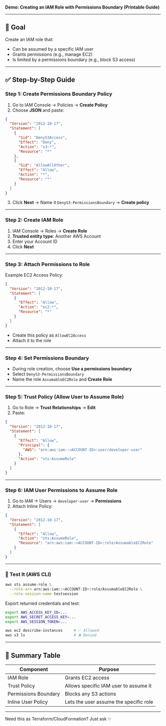 **Demo: Creating an IAM Role with Permissions Boundary (Printable Guide)**

---

## 🌟 Goal
Create an IAM role that:
- Can be assumed by a specific IAM user
- Grants permissions (e.g., manage EC2)
- Is limited by a permissions boundary (e.g., block S3 access)

---

## ✅ Step-by-Step Guide

### Step 1: Create Permissions Boundary Policy

1. Go to IAM Console → Policies → **Create Policy**
2. Choose **JSON** and paste:

```json
{
  "Version": "2012-10-17",
  "Statement": [
    {
      "Sid": "DenyS3Access",
      "Effect": "Deny",
      "Action": "s3:*",
      "Resource": "*"
    },
    {
      "Sid": "AllowAllOther",
      "Effect": "Allow",
      "Action": "*",
      "Resource": "*"
    }
  ]
}
```

3. Click **Next** → Name it `DenyS3-PermissionsBoundary` → **Create policy**

---

### Step 2: Create IAM Role

1. IAM Console → Roles → **Create Role**
2. **Trusted entity type**: Another AWS Account
3. Enter your Account ID
4. Click **Next**

---

### Step 3: Attach Permissions to Role

Example EC2 Access Policy:

```json
{
  "Version": "2012-10-17",
  "Statement": [
    {
      "Effect": "Allow",
      "Action": "ec2:*",
      "Resource": "*"
    }
  ]
}
```

- Create this policy as `AllowEC2Access`
- Attach it to the role

---

### Step 4: Set Permissions Boundary

- During role creation, choose **Use a permissions boundary**
- Select `DenyS3-PermissionsBoundary`
- Name the role `AssumableEC2Role` and **Create Role**

---

### Step 5: Trust Policy (Allow User to Assume Role)

1. Go to Role → **Trust Relationships** → **Edit**
2. Paste:

```json
{
  "Version": "2012-10-17",
  "Statement": [
    {
      "Effect": "Allow",
      "Principal": {
        "AWS": "arn:aws:iam::<ACCOUNT-ID>:user/developer-user"
      },
      "Action": "sts:AssumeRole"
    }
  ]
}
```

---

### Step 6: IAM User Permissions to Assume Role

1. Go to IAM → Users → `developer-user` → **Permissions**
2. Attach Inline Policy:

```json
{
  "Version": "2012-10-17",
  "Statement": [
    {
      "Effect": "Allow",
      "Action": "sts:AssumeRole",
      "Resource": "arn:aws:iam::<ACCOUNT-ID>:role/AssumableEC2Role"
    }
  ]
}
```

---

### 🔮 Test It (AWS CLI)

```bash
aws sts assume-role \
  --role-arn arn:aws:iam::<ACCOUNT-ID>:role/AssumableEC2Role \
  --role-session-name testsession
```

Export returned credentials and test:

```bash
export AWS_ACCESS_KEY_ID=...
export AWS_SECRET_ACCESS_KEY=...
export AWS_SESSION_TOKEN=...

aws ec2 describe-instances     # ✅ Allowed
aws s3 ls                      # ❌ Denied
```

---

## 📄 Summary Table

| Component            | Purpose                                    |
|---------------------|--------------------------------------------|
| IAM Role            | Grants EC2 access                          |
| Trust Policy        | Allows specific IAM user to assume it      |
| Permissions Boundary| Blocks any S3 actions                      |
| Inline User Policy  | Lets the user assume the specific role     |

---

Need this as Terraform/CloudFormation? Just ask ✨
